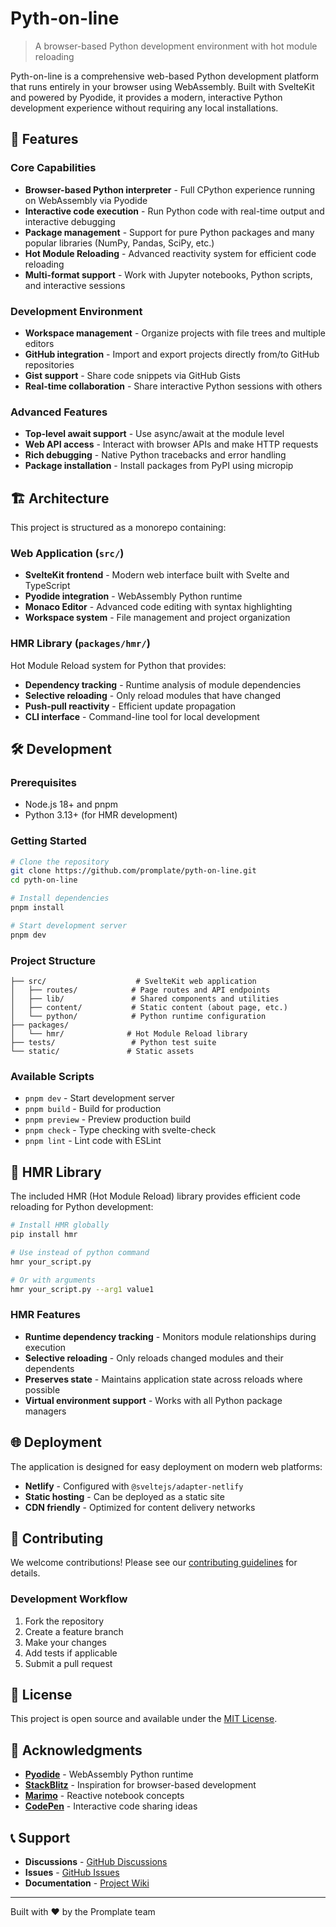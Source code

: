 # Pyth-on-line

> A browser-based Python development environment with hot module reloading

Pyth-on-line is a comprehensive web-based Python development platform that runs entirely in your browser using WebAssembly. Built with SvelteKit and powered by Pyodide, it provides a modern, interactive Python development experience without requiring any local installations.

## 🚀 Features

### Core Capabilities
- **Browser-based Python interpreter** - Full CPython experience running on WebAssembly via Pyodide
- **Interactive code execution** - Run Python code with real-time output and interactive debugging
- **Package management** - Support for pure Python packages and many popular libraries (NumPy, Pandas, SciPy, etc.)
- **Hot Module Reloading** - Advanced reactivity system for efficient code reloading
- **Multi-format support** - Work with Jupyter notebooks, Python scripts, and interactive sessions

### Development Environment
- **Workspace management** - Organize projects with file trees and multiple editors
- **GitHub integration** - Import and export projects directly from/to GitHub repositories
- **Gist support** - Share code snippets via GitHub Gists
- **Real-time collaboration** - Share interactive Python sessions with others

### Advanced Features
- **Top-level await support** - Use async/await at the module level
- **Web API access** - Interact with browser APIs and make HTTP requests
- **Rich debugging** - Native Python tracebacks and error handling
- **Package installation** - Install packages from PyPI using micropip

## 🏗️ Architecture

This project is structured as a monorepo containing:

### Web Application (`src/`)
- **SvelteKit frontend** - Modern web interface built with Svelte and TypeScript
- **Pyodide integration** - WebAssembly Python runtime
- **Monaco Editor** - Advanced code editing with syntax highlighting
- **Workspace system** - File management and project organization

### HMR Library (`packages/hmr/`)
Hot Module Reload system for Python that provides:
- **Dependency tracking** - Runtime analysis of module dependencies
- **Selective reloading** - Only reload modules that have changed
- **Push-pull reactivity** - Efficient update propagation
- **CLI interface** - Command-line tool for local development

## 🛠️ Development

### Prerequisites
- Node.js 18+ and pnpm
- Python 3.13+ (for HMR development)

### Getting Started

```bash
# Clone the repository
git clone https://github.com/promplate/pyth-on-line.git
cd pyth-on-line

# Install dependencies
pnpm install

# Start development server
pnpm dev
```

### Project Structure

```
├── src/                    # SvelteKit web application
│   ├── routes/            # Page routes and API endpoints
│   ├── lib/               # Shared components and utilities
│   ├── content/           # Static content (about page, etc.)
│   └── python/            # Python runtime configuration
├── packages/
│   └── hmr/              # Hot Module Reload library
├── tests/                 # Python test suite
└── static/               # Static assets
```

### Available Scripts

- `pnpm dev` - Start development server
- `pnpm build` - Build for production
- `pnpm preview` - Preview production build
- `pnpm check` - Type checking with svelte-check
- `pnpm lint` - Lint code with ESLint

## 🔧 HMR Library

The included HMR (Hot Module Reload) library provides efficient code reloading for Python development:

```bash
# Install HMR globally
pip install hmr

# Use instead of python command
hmr your_script.py

# Or with arguments
hmr your_script.py --arg1 value1
```

### HMR Features
- **Runtime dependency tracking** - Monitors module relationships during execution
- **Selective reloading** - Only reloads changed modules and their dependents
- **Preserves state** - Maintains application state across reloads where possible
- **Virtual environment support** - Works with all Python package managers

## 🌐 Deployment

The application is designed for easy deployment on modern web platforms:

- **Netlify** - Configured with `@sveltejs/adapter-netlify`
- **Static hosting** - Can be deployed as a static site
- **CDN friendly** - Optimized for content delivery networks

## 🤝 Contributing

We welcome contributions! Please see our [contributing guidelines](./CONTRIBUTING.md) for details.

### Development Workflow
1. Fork the repository
2. Create a feature branch
3. Make your changes
4. Add tests if applicable
5. Submit a pull request

## 📄 License

This project is open source and available under the [MIT License](./LICENSE).

## 🙏 Acknowledgments

- **[Pyodide](https://github.com/pyodide/pyodide)** - WebAssembly Python runtime
- **[StackBlitz](https://stackblitz.com/)** - Inspiration for browser-based development
- **[Marimo](https://github.com/marimo-team/marimo)** - Reactive notebook concepts
- **[CodePen](https://codepen.io/)** - Interactive code sharing ideas

## 📞 Support

- **Discussions** - [GitHub Discussions](https://github.com/promplate/pyth-on-line/discussions)
- **Issues** - [GitHub Issues](https://github.com/promplate/pyth-on-line/issues)
- **Documentation** - [Project Wiki](https://github.com/promplate/pyth-on-line/wiki)

---

Built with ❤️ by the Promplate team